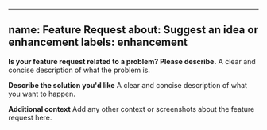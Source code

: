 <!-- === OmniNode:Metadata ===
metadata_version: 0.1.0
protocol_version: 1.1.0
owner: OmniNode Team
copyright: OmniNode.ai
schema_version: 1.1.0
name: feature_request.md
version: 1.0.0
uuid: a069531a-e3d3-4a26-bd7e-a6256f8d7ad8
author: OmniNode Team
created_at: 2025-05-21T13:18:56.539091
last_modified_at: 2025-05-23T13:07:24.505597
description: Stamped by ONEX
state_contract: state_contract://default
lifecycle: active
hash: 9c2a7fd810839c6db7fc69a74183281f91bf790bee2b16e1ad78824e11c61b65
entrypoint: python@feature_request.md
runtime_language_hint: python>=3.11
namespace: onex.stamped.feature_request
meta_type: tool
<!-- === /OmniNode:Metadata === -->


---
name: Feature Request
about: Suggest an idea or enhancement
labels: enhancement
---

**Is your feature request related to a problem? Please describe.**
A clear and concise description of what the problem is.

**Describe the solution you'd like**
A clear and concise description of what you want to happen.

**Additional context**
Add any other context or screenshots about the feature request here.
